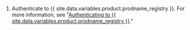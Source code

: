 1. Authenticate to {{ site.data.variables.product.prodname_registry }}. For more information, see "[Authenticating to {{ site.data.variables.product.prodname_registry }}](#authenticating-to-github-packages)."
